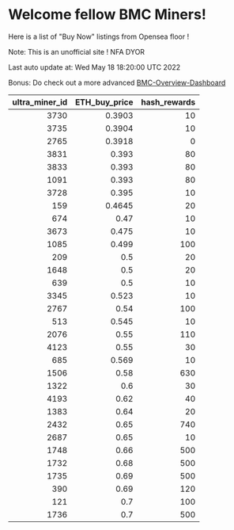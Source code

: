 # Welcome fellow BMC Miners!
Here is a list of "Buy Now" listings from Opensea floor !

Note: This is an unofficial site ! NFA DYOR

Last auto update at: Wed May 18 18:20:00 UTC 2022

Bonus: Do check out a more advanced [BMC-Overview-Dashboard](https://dune.com/defifunk/BMC-Overview-Dashboard)


|   ultra_miner_id |   ETH_buy_price |   hash_rewards |
|-----------------:|----------------:|---------------:|
|             3730 |          0.3903 |             10 |
|             3735 |          0.3904 |             10 |
|             2765 |          0.3918 |              0 |
|             3831 |          0.393  |             80 |
|             3833 |          0.393  |             80 |
|             1091 |          0.393  |             80 |
|             3728 |          0.395  |             10 |
|              159 |          0.4645 |             20 |
|              674 |          0.47   |             10 |
|             3673 |          0.475  |             10 |
|             1085 |          0.499  |            100 |
|              209 |          0.5    |             20 |
|             1648 |          0.5    |             20 |
|              639 |          0.5    |             10 |
|             3345 |          0.523  |             10 |
|             2767 |          0.54   |            100 |
|              513 |          0.545  |             10 |
|             2076 |          0.55   |            110 |
|             4123 |          0.55   |             30 |
|              685 |          0.569  |             10 |
|             1506 |          0.58   |            630 |
|             1322 |          0.6    |             30 |
|             4193 |          0.62   |             40 |
|             1383 |          0.64   |             20 |
|             2432 |          0.65   |            740 |
|             2687 |          0.65   |             10 |
|             1748 |          0.66   |            500 |
|             1732 |          0.68   |            500 |
|             1735 |          0.69   |            500 |
|              390 |          0.69   |            120 |
|              121 |          0.7    |            100 |
|             1736 |          0.7    |            500 |